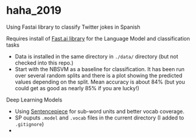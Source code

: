# haha_2019
Using Fastai library to classify Twitter jokes in Spanish

Requires install of [Fast.ai library](https://github.com/fastai/fastai) for the Language Model and classification tasks

* Data is installed in the same directory in `./data/` directory (but not checked into this repo.)
* Start with the NBSVM as a baseline for classification.  It has been run over several random splits and there is a plot showing the predicted values depending on the split.  Mean accuracy is about 84% (but you could get as good as nearly 85% if you are lucky!)

Deep Learning Models
* Using [Sentencepiece](https://github.com/google/sentencepiece) for sub-word units and better vocab coverage. 
* SP ouputs `.model` and `.vocab` files in the current directory (I added to `.gitignore`)
* 